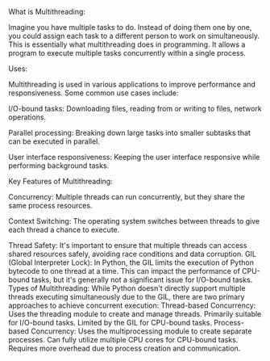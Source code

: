 What is Multithreading:

Imagine you have multiple tasks to do. Instead of doing them one by one, you could assign each task to a different person to work on simultaneously. This is essentially what multithreading does in programming. It allows a program to execute multiple tasks concurrently within a single process.

 Uses:
 
Multithreading is used in various applications to improve performance and responsiveness. Some common use cases include:

I/O-bound tasks: Downloading files, reading from or writing to files, network operations.

Parallel processing: Breaking down large tasks into smaller subtasks that can be executed in parallel.

User interface responsiveness: Keeping the user interface responsive while performing background tasks.

Key Features of Multithreading:

Concurrency: Multiple threads can run concurrently, but they share the same process resources.

Context Switching: The operating system switches between threads to give each thread a chance to execute.

Thread Safety: It's important to ensure that multiple threads can access shared resources safely, avoiding race conditions and data corruption.
GIL (Global Interpreter Lock): In Python, the GIL limits the execution of Python bytecode to one thread at a time. This can impact the performance of CPU-bound tasks, but it's generally not a significant issue for I/O-bound tasks.
Types of Multithreading:
While Python doesn't directly support multiple threads executing simultaneously due to the GIL, there are two primary approaches to achieve concurrent execution:
Thread-based Concurrency:
Uses the threading module to create and manage threads.
Primarily suitable for I/O-bound tasks.
Limited by the GIL for CPU-bound tasks.
Process-based Concurrency:
Uses the multiprocessing module to create separate processes.
Can fully utilize multiple CPU cores for CPU-bound tasks.
Requires more overhead due to process creation and communication.

